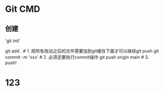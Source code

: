# Git CMD

## 创建
'git init'

git add . # 1. 把所有改动之后的文件需要加到git缓存下面才可以继续git push
git commit -m 'xxx'  # 2. 必须还要执行commit操作
git push origin main # 3. push!

# 123